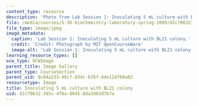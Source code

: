 ```yaml
---
content_type: resource
description: 'Photo from Lab Session 1: Inoculating 5 mL culture with BL21 colony.'
file: /media/courses/5-36-biochemistry-laboratory-spring-2009/d2c70632385c4f6a86458da3d63d7b7a_Lab1_2.jpg
file_type: image/jpeg
image_metadata:
  caption: 'Lab Session 1: Inoculating 5 mL culture with BL21 colony.'
  credit: 'Credit: Photograph by MIT OpenCourseWare'
  image-alt: 'Lab Session 1: Inoculating 5 mL culture with BL21 colony.'
learning_resource_types: []
ocw_type: OCWImage
parent_title: Image Gallery
parent_type: CourseSection
parent_uid: 9c84a233-40cf-834c-b76f-84e114f60a02
resourcetype: Image
title: Inoculating 5 mL culture with BL21 colony
uid: d2c70632-385c-4f6a-8645-8da3d63d7b7a
---
```

